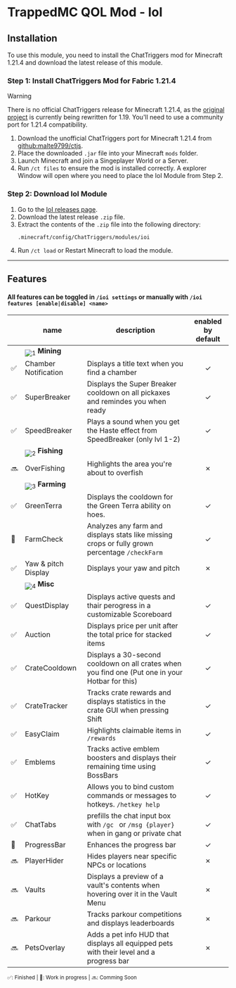 # TrappedMC QOL Mod - IoI

## Installation

To use this module, you need to install the ChatTriggers mod for Minecraft 1.21.4 and download the latest release of this module.

### Step 1: Install ChatTriggers Mod for Fabric 1.21.4

> [!WARNING]
>
> There is no official ChatTriggers release for Minecraft 1.21.4, as the [original project](https://github.com/ChatTriggers/ctjs) is currently being rewritten for 1.19. You'll need to use a community port for 1.21.4 compatibility.

1. Download the unofficial ChatTriggers port for Minecraft 1.21.4 from [github:malte9799/ctjs](https://github.com/malte9799/ctjs/releases).
2. Place the downloaded `.jar` file into your Minecraft `mods` folder.
3. Launch Minecraft and join a Singeplayer World or a Server.
4. Run `/ct files` to ensure the mod is installed correctly. A explorer Window will open where you need to place the IoI Module from Step 2.

### Step 2: Download IoI Module

1. Go to the [IoI releases page](https://github.com/malte9799/ioi/releases).
2. Download the latest release `.zip` file.
3. Extract the contents of the `.zip` file into the following directory:
   ```
   .minecraft/config/ChatTriggers/modules/ioi
   ```
4. Run `/ct load` or Restart Minecraft to load the module.

---

## Features

#### All features can be toggled in `/ioi settings` or manually with `/ioi features [enable|disable] <name>`

[1]: https://minecraft.wiki/images/Invicon_Diamond_Pickaxe.png
[2]: https://minecraft.wiki/images/Invicon_Diamond_Hoe.png
[3]: https://minecraft.wiki/images/Invicon_Fishing_Rod.png
[4]: https://minecraft.wiki/images/Invicon_Compass.gif

|     | name                        | description                                                                                     | enabled by default |
| --- | --------------------------- | ----------------------------------------------------------------------------------------------- | :----------------: |
|     | <sub>![1]</sub> **Mining**  |                                                                                                 |                    |
| ✅  | Chamber Notification        | Displays a title text when you find a chamber                                                   |         ✓          |
| ✅  | SuperBreaker                | Displays the Super Breaker cooldown on all pickaxes and remindes you when ready                 |         ✓          |
| ✅  | SpeedBreaker                | Plays a sound when you get the Haste effect from SpeedBreaker (only lvl 1-2)                    |         ✓          |
|     | <sub>![2]</sub> **Fishing** |                                                                                                 |                    |
| 🔜  | OverFishing                 | Highlights the area you're about to overfish                                                    |         ✗          |
|     | <sub>![3]</sub> **Farming** |                                                                                                 |                    |
| ✅  | GreenTerra                  | Displays the cooldown for the Green Terra ability on hoes.                                      |         ✓          |
| 🚧  | FarmCheck                   | Analyzes any farm and displays stats like missing crops or fully grown percentage `/checkFarm`  |         ✓          |
| ✅  | Yaw & pitch Display         | Displays your yaw and pitch                                                                     |         ✗          |
|     | <sub>![4]</sub> **Misc**    |                                                                                                 |                    |
| ✅  | QuestDisplay                | Displays active quests and thair perogress in a customizable Scoreboard                         |         ✓          |
| ✅  | Auction                     | Displays price per unit after the total price for stacked items                                 |         ✓          |
| ✅  | CrateCooldown               | Displays a 30-second cooldown on all crates when you find one (Put one in your Hotbar for this) |         ✓          |
| ✅  | CrateTracker                | Tracks crate rewards and displays statistics in the crate GUI when pressing Shift               |         ✓          |
| ✅  | EasyClaim                   | Highlights claimable items in `/rewards`                                                        |         ✓          |
| ✅  | Emblems                     | Tracks active emblem boosters and displays their remaining time using BossBars                  |         ✓          |
| ✅  | HotKey                      | Allows you to bind custom commands or messages to hotkeys. `/hetkey help`                       |         ✓          |
| ✅  | ChatTabs                    | prefills the chat input box with `/gc ` or `/msg {player} ` when in gang or private chat        |         ✓          |
| 🚧  | ProgressBar                 | Enhances the progress bar                                                                       |         ✓          |
| 🔜  | PlayerHider                 | Hides players near specific NPCs or locations                                                   |         ✗          |
| 🔜  | Vaults                      | Displays a preview of a vault's contents when hovering over it in the Vault Menu                |         ✗          |
| 🔜  | Parkour                     | Tracks parkour competitions and displays leaderboards                                           |         ✗          |
| 🔜  | PetsOverlay                 | Adds a pet info HUD that displays all equipped pets with their level and a progress bar         |         ✗          |

<sub>✅: Finished | 🚧: Work in progress | 🔜: Comming Soon</sub>
